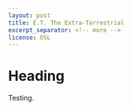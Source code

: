 ```yaml
---
layout: post
title: E.T. The Extra-Terrestrial
excerpt_separator: <!-- more -->
license: OSL
---
```


# Heading

Testing.
